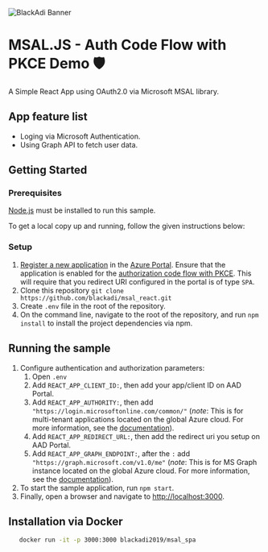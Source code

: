 ![BlackAdi Banner](https://png.pngtree.com/thumb_back/fw800/back_our/20190622/ourmid/pngtree-chinese-style-ink-dragon-banner-image_210265.jpg)

# MSAL.JS - Auth Code Flow with PKCE Demo 🛡️

A Simple React App using OAuth2.0 via Microsoft MSAL library.

## App feature list

- Loging via Microsoft Authentication.
- Using Graph API to fetch user data.

## Getting Started

### Prerequisites
[Node.js](https://nodejs.org/en/) must be installed to run this sample.

To get a local copy up and running, follow the given instructions below:

### Setup
1. [Register a new application](https://docs.microsoft.com/azure/active-directory/develop/scenario-spa-app-registration) in the [Azure Portal](https://portal.azure.com). Ensure that the application is enabled for the [authorization code flow with PKCE](https://docs.microsoft.com/azure/active-directory/develop/v2-oauth2-auth-code-flow). This will require that you redirect URI configured in the portal is of type `SPA`.
2. Clone this repository `git clone https://github.com/blackadi/msal_react.git`
3. Create `.env` file in the root of the repository.
4. On the command line, navigate to the root of the repository, and run `npm install` to install the project dependencies via npm.

## Running the sample
1. Configure authentication and authorization parameters:
   1. Open `.env`
   2. Add `REACT_APP_CLIENT_ID:`, then add your app/client ID on AAD Portal.
   3. Add `REACT_APP_AUTHORITY:`, then add `"https://login.microsoftonline.com/common/"` (*note*: This is for multi-tenant applications located on the global Azure cloud. For more information, see the [documentation](https://docs.microsoft.com/azure/active-directory/develop/quickstart-v2-javascript-auth-code)).
   4. Add `REACT_APP_REDIRECT_URL:`, then add the redirect uri you setup on AAD Portal.
   5. Add `REACT_APP_GRAPH_ENDPOINT:`, after the `:` add `"https://graph.microsoft.com/v1.0/me"` (*note*: This is for MS Graph instance located on the global Azure cloud. For more information, see the [documentation](https://docs.microsoft.com/en-us/graph/deployments)).
2. To start the sample application, run `npm start`.
3. Finally, open a browser and navigate to [http://localhost:3000](http://localhost:3000).


## Installation via Docker
```sh
   docker run -it -p 3000:3000 blackadi2019/msal_spa
   ```
